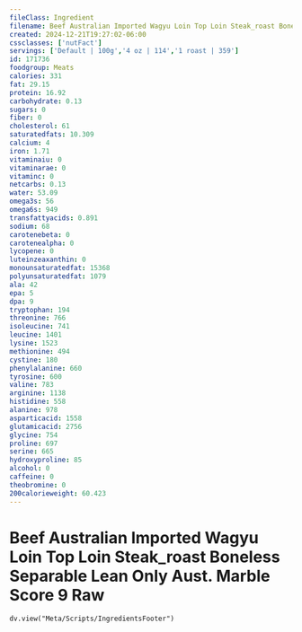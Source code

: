 ```yaml
---
fileClass: Ingredient
filename: Beef Australian Imported Wagyu Loin Top Loin Steak_roast Boneless Separable Lean Only Aust. Marble Score 9 Raw
created: 2024-12-21T19:27:02-06:00
cssclasses: ['nutFact']
servings: ['Default | 100g','4 oz | 114','1 roast | 359']
id: 171736
foodgroup: Meats
calories: 331
fat: 29.15
protein: 16.92
carbohydrate: 0.13
sugars: 0
fiber: 0
cholesterol: 61
saturatedfats: 10.309
calcium: 4
iron: 1.71
vitaminaiu: 0
vitaminarae: 0
vitaminc: 0
netcarbs: 0.13
water: 53.09
omega3s: 56
omega6s: 949
transfattyacids: 0.891
sodium: 68
carotenebeta: 0
carotenealpha: 0
lycopene: 0
luteinzeaxanthin: 0
monounsaturatedfat: 15368
polyunsaturatedfat: 1079
ala: 42
epa: 5
dpa: 9
tryptophan: 194
threonine: 766
isoleucine: 741
leucine: 1401
lysine: 1523
methionine: 494
cystine: 180
phenylalanine: 660
tyrosine: 600
valine: 783
arginine: 1138
histidine: 558
alanine: 978
asparticacid: 1558
glutamicacid: 2756
glycine: 754
proline: 697
serine: 665
hydroxyproline: 85
alcohol: 0
caffeine: 0
theobromine: 0
200calorieweight: 60.423
---
```


# Beef Australian Imported Wagyu Loin Top Loin Steak_roast Boneless Separable Lean Only Aust. Marble Score 9 Raw

```dataviewjs
dv.view("Meta/Scripts/IngredientsFooter")
```